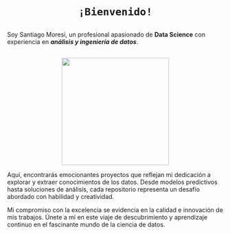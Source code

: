 # <h1 align="center">**`¡Bienvenido!`**</h1>                                          
##

Soy Santiago Moresi, un profesional apasionado de **Data Science** con experiencia en ***análisis y ingeniería de datos***.

##

<p align='center'>
<img src="https://sicreesinnovas.com/wp-content/uploads/2022/01/trabajo-analisis-datos.jpg"  height=250>
<p>

Aquí, encontrarás emocionantes proyectos que reflejan mi dedicación a explorar y extraer conocimientos de los datos. Desde modelos predictivos hasta soluciones de análisis, cada repositorio representa un desafío abordado con habilidad y creatividad.

Mi compromiso con la excelencia se evidencia en la calidad e innovación de mis trabajos. Únete a mí en este viaje de descubrimiento y aprendizaje continuo en el fascinante mundo de la ciencia de datos.


